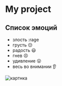 # My project
## Список эмоций
* злость :rage
* грусть :pensive:
* радость :smiley:
* гнев :persevere:
* удивление :open_mouth:
* весь во внимании :ear:

![картнка](https://encrypted-tbn0.gstatic.com/images?q=tbn:ANd9GcR0XVsbGgvrZ8A-PrbBTyDMYuZ8QUX3AZeMHg&usqp=CAU) 
